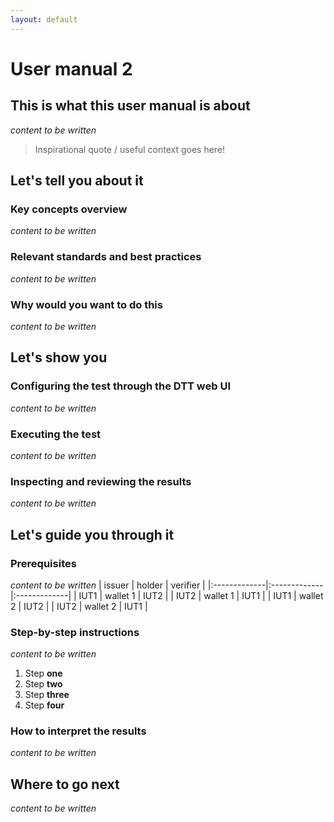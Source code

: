 ```yaml
---
layout: default
---
```

# User manual 2

## This is what this user manual is about
_content to be written_
> Inspirational quote / useful context goes here!

## Let's tell you about it
### Key concepts overview
_content to be written_
### Relevant standards and best practices
_content to be written_
### Why would you want to do this
_content to be written_

## Let's show you
### Configuring the test through the DTT web UI
_content to be written_
### Executing the test
_content to be written_
### Inspecting and reviewing the results
_content to be written_

## Let's guide you through it
### Prerequisites
_content to be written_
| issuer       | holder       | verifier     |
|:-------------|:-------------|:-------------|
| IUT1         | wallet 1     | IUT2         |
| IUT2         | wallet 1     | IUT1         |
| IUT1         | wallet 2     | IUT2         |
| IUT2         | wallet 2     | IUT1         |

### Step-by-step instructions
_content to be written_
1.  Step **one**
1.  Step **two**
1.  Step **three**
1.  Step **four**
   
### How to interpret the results
_content to be written_

## Where to go next
_content to be written_
